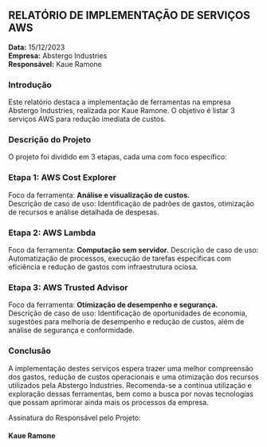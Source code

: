 ## RELATÓRIO DE IMPLEMENTAÇÃO DE SERVIÇOS AWS

**Data:** 15/12/2023  
**Empresa:** Abstergo Industries  
**Responsável:** Kaue Ramone 

### Introdução
Este relatório destaca a implementação de ferramentas na empresa Abstergo Industries, realizada por Kaue Ramone. O objetivo é listar 3 serviços AWS para redução imediata de custos.

### Descrição do Projeto
O projeto foi dividido em 3 etapas, cada uma com foco específico:

### Etapa 1:  **AWS Cost Explorer**

Foco da ferramenta: **Análise e visualização de custos.**  
Descrição de caso de uso: Identificação de padrões de gastos, otimização de recursos e análise detalhada de despesas.

### Etapa 2: **AWS Lambda**  
Foco da ferramenta: **Computação sem servidor.**
Descrição de caso de uso: Automatização de processos, execução de tarefas específicas com eficiência e redução de gastos com infraestrutura ociosa.

### Etapa 3: **AWS Trusted Advisor**  
Foco da ferramenta: **Otimização de desempenho e segurança.**    
Descrição de caso de uso: Identificação de oportunidades de economia, sugestões para melhoria de desempenho e redução de custos, além de análise de segurança e conformidade.


### Conclusão
A implementação destes serviços espera trazer uma melhor compreensão dos gastos, redução de custos operacionais e uma otimização dos recursos utilizados pela Abstergo Industries. Recomenda-se a contínua utilização e exploração dessas ferramentas, bem como a busca por novas tecnologias que possam aprimorar ainda mais os processos da empresa.


Assinatura do Responsável pelo Projeto: 
#### Kaue Ramone 
